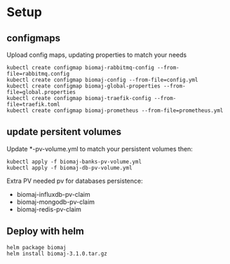 # Setup

## configmaps

Upload config maps, updating properties to match your needs

    kubectl create configmap biomaj-rabbitmq-config --from-file=rabbitmq.config
    kubectl create configmap biomaj-config --from-file=config.yml
    kubectl create configmap biomaj-global-properties --from-file=global.properties
    kubectl create configmap biomaj-traefik-config --from-file=traefik.toml
    kubectl create configmap biomaj-prometheus --from-file=prometheus.yml

## update persitent volumes

Update *-pv-volume.yml to match your persistent volumes then:

    kubectl apply -f biomaj-banks-pv-volume.yml
    kubectl apply -f biomaj-db-pv-volume.yml

Extra PV needed pv for databases persistence:

* biomaj-influxdb-pv-claim
* biomaj-mongodb-pv-claim
* biomaj-redis-pv-claim

## Deploy with helm

    helm package biomaj
    helm install biomaj-3.1.0.tar.gz
